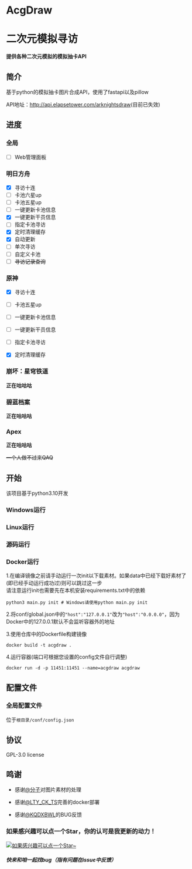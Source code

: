 # AcgDraw

# 二次元模拟寻访

**提供各种二次元模拟的模拟抽卡API**

## 简介

基于python的模拟抽卡图片合成API，使用了fastapi以及pillow

API地址：<http://api.elapsetower.com/arknightsdraw>(目前已失效)

## 进度

### 全局
- [ ] Web管理面板

### 明日方舟
- [x] 寻访十连
- [ ] 卡池六星up
- [ ] 卡池五星up
- [ ] 一键更新卡池信息
- [x] 一键更新干员信息
- [ ] 指定卡池寻访
- [x] 定时清理缓存
- [x] 自动更新
- [ ] 单次寻访
- [ ] 自定义卡池
- [ ] ~~寻访记录查询~~

### 原神
- [x] 寻访十连
- [ ] 卡池五星up
- [ ] 一键更新卡池信息
- [ ] 一键更新干员信息
- [ ] 指定卡池寻访
- [x] 定时清理缓存


### 崩坏：星穹铁道
**正在咕咕咕**

### 碧蓝档案
**正在咕咕咕**

### Apex
**正在咕咕咕**

~~一个人做不过来QAQ~~

## 开始
该项目基于python3.10开发

### Windows运行

### Linux运行

### 源码运行

### Docker运行
1.在编译镜像之前请手动运行一次init以下载素材。如果data中已经下载好素材了(即已经手动运行成功过)则可以跳过这一步 \
请注意运行init也需要先在本机安装requirements.txt中的依赖
```shell
python3 main.py init # Windows请使用python main.py init
```
2.将conf/global.json中的`"host":"127.0.0.1"`改为`"host":"0.0.0.0"`，因为Docker中的127.0.0.1默认不会监听容器外的地址

3.使用仓库中的Dockerfile构建镜像
```shell
docker build -t acgdraw .
```
4.运行容器(端口可根据您设置的config文件自行调整)
```shell
docker run -d -p 11451:11451 --name=acgdraw acgdraw
```

## 配置文件
### 全局配置文件
位于`根目录/conf/config.json`

## 协议
GPL-3.0 license



## 鸣谢

- 感谢[@分子](https://github.com/yigefz)对图片素材的处理

- 感谢[@LTY_CK_TS](https://github.com/sahuidhsu)完善的docker部署

- 感谢[@KQDXBWL](https://github.com/kqdxbwl)的BUG反馈


### 如果感兴趣可以点一个Star，你的认可是我更新的动力！

[![如果感兴趣可以点一个Star~](https://api.star-history.com/svg?repos=baimianxiao/AcgDraw&type=Date)](https://star-history.com/#baimianxiao/AcgDraw&Date)
##### 快来和咱一起找bug（指有问题在issue中反馈）